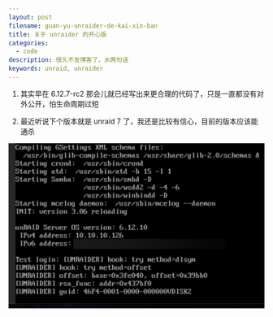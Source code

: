 ```yaml
---
layout: post
filename: guan-yu-unraider-de-kai-xin-ban
title: 关于 unraider 的开心版
categories:
  - code
description: 很久不发博客了，水两句话
keywords: unraid, unraider
---
```

1. 其实早在 6.12.7-rc2 那会儿就已经写出来更合理的代码了，只是一直都没有对外公开，怕生命周期过短

2. 最近听说下个版本就是 unraid 7 了，我还是比较有信心，目前的版本应该能通杀

![](/uploads/20240604-104513.jpeg)
